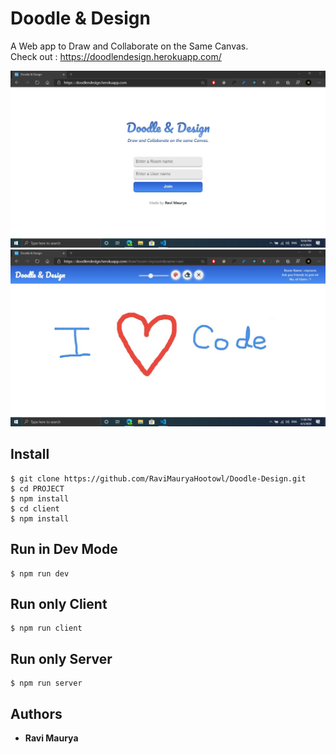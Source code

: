 # Doodle & Design
A Web app to Draw and Collaborate on the Same Canvas.<br />
Check out : <a href="https://doodlendesign.herokuapp.com/" target="_blank">https://doodlendesign.herokuapp.com/</a>

<img src="images/ss1.JPG">
<img src="images/ss2.JPG">

## Install

    $ git clone https://github.com/RaviMauryaHootowl/Doodle-Design.git
    $ cd PROJECT
    $ npm install
    $ cd client
    $ npm install

## Run in Dev Mode

    $ npm run dev

## Run only Client

    $ npm run client
  
## Run only Server

    $ npm run server

## Authors

- **Ravi Maurya**